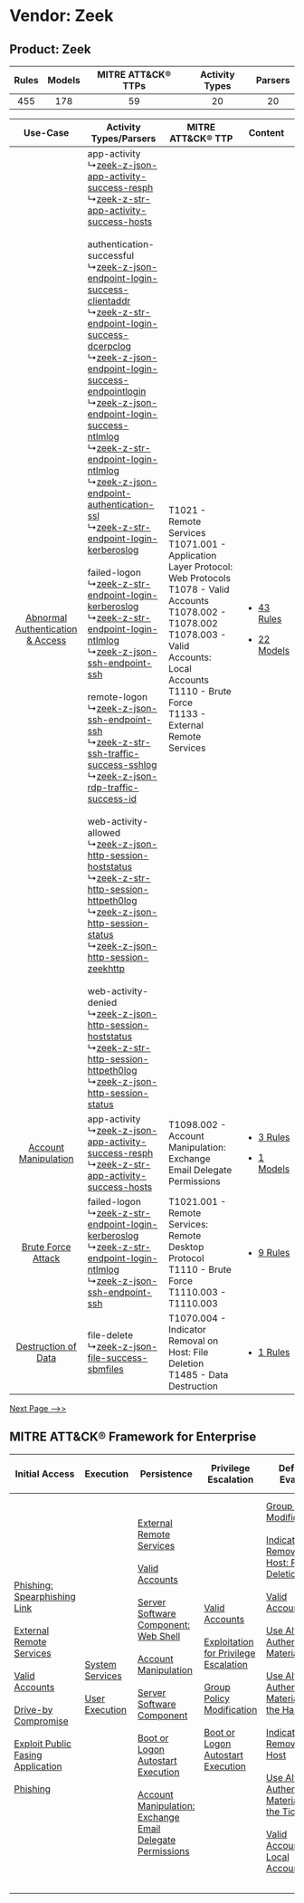 Vendor: Zeek
============
Product: Zeek
-------------
| Rules | Models | MITRE ATT&CK® TTPs | Activity Types | Parsers |
|:-----:|:------:|:------------------:|:--------------:|:-------:|
|  455  |  178   |         59         |       20       |   20    |

|    Use-Case    | Activity Types/Parsers    | MITRE ATT&CK® TTP    | Content    |
|:----:| ---- | ---- | ---- |
| [Abnormal Authentication & Access](../../../UseCases/uc_abnormal_authentication_&_access.md) |  app-activity<br> ↳[zeek-z-json-app-activity-success-resph](Ps/pC_zeekzjsonappactivitysuccessresph.md)<br> ↳[zeek-z-str-app-activity-success-hosts](Ps/pC_zeekzstrappactivitysuccesshosts.md)<br><br> authentication-successful<br> ↳[zeek-z-json-endpoint-login-success-clientaddr](Ps/pC_zeekzjsonendpointloginsuccessclientaddr.md)<br> ↳[zeek-z-str-endpoint-login-success-dcerpclog](Ps/pC_zeekzstrendpointloginsuccessdcerpclog.md)<br> ↳[zeek-z-json-endpoint-login-success-endpointlogin](Ps/pC_zeekzjsonendpointloginsuccessendpointlogin.md)<br> ↳[zeek-z-json-endpoint-login-success-ntlmlog](Ps/pC_zeekzjsonendpointloginsuccessntlmlog.md)<br> ↳[zeek-z-str-endpoint-login-ntlmlog](Ps/pC_zeekzstrendpointloginntlmlog.md)<br> ↳[zeek-z-json-endpoint-authentication-ssl](Ps/pC_zeekzjsonendpointauthenticationssl.md)<br> ↳[zeek-z-str-endpoint-login-kerberoslog](Ps/pC_zeekzstrendpointloginkerberoslog.md)<br><br> failed-logon<br> ↳[zeek-z-str-endpoint-login-kerberoslog](Ps/pC_zeekzstrendpointloginkerberoslog.md)<br> ↳[zeek-z-str-endpoint-login-ntlmlog](Ps/pC_zeekzstrendpointloginntlmlog.md)<br> ↳[zeek-z-json-ssh-endpoint-ssh](Ps/pC_zeekzjsonsshendpointssh.md)<br><br> remote-logon<br> ↳[zeek-z-json-ssh-endpoint-ssh](Ps/pC_zeekzjsonsshendpointssh.md)<br> ↳[zeek-z-str-ssh-traffic-success-sshlog](Ps/pC_zeekzstrsshtrafficsuccesssshlog.md)<br> ↳[zeek-z-json-rdp-traffic-success-id](Ps/pC_zeekzjsonrdptrafficsuccessid.md)<br><br> web-activity-allowed<br> ↳[zeek-z-json-http-session-hoststatus](Ps/pC_zeekzjsonhttpsessionhoststatus.md)<br> ↳[zeek-z-str-http-session-httpeth0log](Ps/pC_zeekzstrhttpsessionhttpeth0log.md)<br> ↳[zeek-z-json-http-session-status](Ps/pC_zeekzjsonhttpsessionstatus.md)<br> ↳[zeek-z-json-http-session-zeekhttp](Ps/pC_zeekzjsonhttpsessionzeekhttp.md)<br><br> web-activity-denied<br> ↳[zeek-z-json-http-session-hoststatus](Ps/pC_zeekzjsonhttpsessionhoststatus.md)<br> ↳[zeek-z-str-http-session-httpeth0log](Ps/pC_zeekzstrhttpsessionhttpeth0log.md)<br> ↳[zeek-z-json-http-session-status](Ps/pC_zeekzjsonhttpsessionstatus.md)<br> | T1021 - Remote Services<br>T1071.001 - Application Layer Protocol: Web Protocols<br>T1078 - Valid Accounts<br>T1078.002 - T1078.002<br>T1078.003 - Valid Accounts: Local Accounts<br>T1110 - Brute Force<br>T1133 - External Remote Services<br> | [<ul><li>43 Rules</li></ul><ul><li>22 Models</li></ul>](RM/r_m_zeek_zeek_Abnormal_Authentication_&_Access.md) |
|    [Account Manipulation](../../../UseCases/uc_account_manipulation.md)    |  app-activity<br> ↳[zeek-z-json-app-activity-success-resph](Ps/pC_zeekzjsonappactivitysuccessresph.md)<br> ↳[zeek-z-str-app-activity-success-hosts](Ps/pC_zeekzstrappactivitysuccesshosts.md)<br>    | T1098.002 - Account Manipulation: Exchange Email Delegate Permissions<br>    | [<ul><li>3 Rules</li></ul><ul><li>1 Models</li></ul>](RM/r_m_zeek_zeek_Account_Manipulation.md)    |
|    [Brute Force Attack](../../../UseCases/uc_brute_force_attack.md)    |  failed-logon<br> ↳[zeek-z-str-endpoint-login-kerberoslog](Ps/pC_zeekzstrendpointloginkerberoslog.md)<br> ↳[zeek-z-str-endpoint-login-ntlmlog](Ps/pC_zeekzstrendpointloginntlmlog.md)<br> ↳[zeek-z-json-ssh-endpoint-ssh](Ps/pC_zeekzjsonsshendpointssh.md)<br>    | T1021.001 - Remote Services: Remote Desktop Protocol<br>T1110 - Brute Force<br>T1110.003 - T1110.003<br>    | [<ul><li>9 Rules</li></ul>](RM/r_m_zeek_zeek_Brute_Force_Attack.md)    |
|    [Destruction of Data](../../../UseCases/uc_destruction_of_data.md)    |  file-delete<br> ↳[zeek-z-json-file-success-sbmfiles](Ps/pC_zeekzjsonfilesuccesssbmfiles.md)<br>    | T1070.004 - Indicator Removal on Host: File Deletion<br>T1485 - Data Destruction<br>    | [<ul><li>1 Rules</li></ul>](RM/r_m_zeek_zeek_Destruction_of_Data.md)    |
[Next Page -->>](2_ds_zeek_zeek.md)

MITRE ATT&CK® Framework for Enterprise
--------------------------------------
| Initial Access                                                                                                                                                                                                                                                                                                                                                                                                                                                   | Execution                                                                                                                               | Persistence                                                                                                                                                                                                                                                                                                                                                                                                                                                                                                                                                                                                  | Privilege Escalation                                                                                                                                                                                                                                                                                                              | Defense Evasion                                                                                                                                                                                                                                                                                                                                                                                                                                                                                                                                                                                                                                                                                                                               | Credential Access                                                                                                                                                                                                                                                                                                                                                                                                                                                                                    | Discovery                                                                                                                                                                                                                                                                                                        | Lateral Movement                                                                                                                                                                                                                                                                                                                                                                                                                                                                                                                 | Collection                                                                                                                                                                                                                                                   | Command and Control                                                                                                                                                                                                                                                                                                                                                                                                                                                                                                                                                                                                                                                                    | Exfiltration                                                                                                                                                                                                                                                                                                                                                                                                                                                                                                                                                                                                            | Impact                                                                                                                                                                                                                     |
| ---------------------------------------------------------------------------------------------------------------------------------------------------------------------------------------------------------------------------------------------------------------------------------------------------------------------------------------------------------------------------------------------------------------------------------------------------------------- | --------------------------------------------------------------------------------------------------------------------------------------- | ------------------------------------------------------------------------------------------------------------------------------------------------------------------------------------------------------------------------------------------------------------------------------------------------------------------------------------------------------------------------------------------------------------------------------------------------------------------------------------------------------------------------------------------------------------------------------------------------------------ | --------------------------------------------------------------------------------------------------------------------------------------------------------------------------------------------------------------------------------------------------------------------------------------------------------------------------------- | --------------------------------------------------------------------------------------------------------------------------------------------------------------------------------------------------------------------------------------------------------------------------------------------------------------------------------------------------------------------------------------------------------------------------------------------------------------------------------------------------------------------------------------------------------------------------------------------------------------------------------------------------------------------------------------------------------------------------------------------- | ---------------------------------------------------------------------------------------------------------------------------------------------------------------------------------------------------------------------------------------------------------------------------------------------------------------------------------------------------------------------------------------------------------------------------------------------------------------------------------------------------- | ---------------------------------------------------------------------------------------------------------------------------------------------------------------------------------------------------------------------------------------------------------------------------------------------------------------- | -------------------------------------------------------------------------------------------------------------------------------------------------------------------------------------------------------------------------------------------------------------------------------------------------------------------------------------------------------------------------------------------------------------------------------------------------------------------------------------------------------------------------------- | ------------------------------------------------------------------------------------------------------------------------------------------------------------------------------------------------------------------------------------------------------------ | -------------------------------------------------------------------------------------------------------------------------------------------------------------------------------------------------------------------------------------------------------------------------------------------------------------------------------------------------------------------------------------------------------------------------------------------------------------------------------------------------------------------------------------------------------------------------------------------------------------------------------------------------------------------------------------- | ----------------------------------------------------------------------------------------------------------------------------------------------------------------------------------------------------------------------------------------------------------------------------------------------------------------------------------------------------------------------------------------------------------------------------------------------------------------------------------------------------------------------------------------------------------------------------------------------------------------------- | -------------------------------------------------------------------------------------------------------------------------------------------------------------------------------------------------------------------------- |
| [Phishing: Spearphishing Link](https://attack.mitre.org/techniques/T1566/002)<br><br>[External Remote Services](https://attack.mitre.org/techniques/T1133)<br><br>[Valid Accounts](https://attack.mitre.org/techniques/T1078)<br><br>[Drive-by Compromise](https://attack.mitre.org/techniques/T1189)<br><br>[Exploit Public Fasing Application](https://attack.mitre.org/techniques/T1190)<br><br>[Phishing](https://attack.mitre.org/techniques/T1566)<br><br> | [System Services](https://attack.mitre.org/techniques/T1569)<br><br>[User Execution](https://attack.mitre.org/techniques/T1204)<br><br> | [External Remote Services](https://attack.mitre.org/techniques/T1133)<br><br>[Valid Accounts](https://attack.mitre.org/techniques/T1078)<br><br>[Server Software Component: Web Shell](https://attack.mitre.org/techniques/T1505/003)<br><br>[Account Manipulation](https://attack.mitre.org/techniques/T1098)<br><br>[Server Software Component](https://attack.mitre.org/techniques/T1505)<br><br>[Boot or Logon Autostart Execution](https://attack.mitre.org/techniques/T1547)<br><br>[Account Manipulation: Exchange Email Delegate Permissions](https://attack.mitre.org/techniques/T1098/002)<br><br> | [Valid Accounts](https://attack.mitre.org/techniques/T1078)<br><br>[Exploitation for Privilege Escalation](https://attack.mitre.org/techniques/T1068)<br><br>[Group Policy Modification](https://attack.mitre.org/techniques/T1484)<br><br>[Boot or Logon Autostart Execution](https://attack.mitre.org/techniques/T1547)<br><br> | [Group Policy Modification](https://attack.mitre.org/techniques/T1484)<br><br>[Indicator Removal on Host: File Deletion](https://attack.mitre.org/techniques/T1070/004)<br><br>[Valid Accounts](https://attack.mitre.org/techniques/T1078)<br><br>[Use Alternate Authentication Material](https://attack.mitre.org/techniques/T1550)<br><br>[Use Alternate Authentication Material: Pass the Hash](https://attack.mitre.org/techniques/T1550/002)<br><br>[Indicator Removal on Host](https://attack.mitre.org/techniques/T1070)<br><br>[Use Alternate Authentication Material: Pass the Ticket](https://attack.mitre.org/techniques/T1550/003)<br><br>[Valid Accounts: Local Accounts](https://attack.mitre.org/techniques/T1078/003)<br><br> | [OS Credential Dumping](https://attack.mitre.org/techniques/T1003)<br><br>[Brute Force](https://attack.mitre.org/techniques/T1110)<br><br>[Forced Authentication](https://attack.mitre.org/techniques/T1187)<br><br>[Steal or Forge Kerberos Tickets](https://attack.mitre.org/techniques/T1558)<br><br>[Credentials from Password Stores](https://attack.mitre.org/techniques/T1555)<br><br>[Steal or Forge Kerberos Tickets: Kerberoasting](https://attack.mitre.org/techniques/T1558/003)<br><br> | [Network Service Scanning](https://attack.mitre.org/techniques/T1046)<br><br>[Account Discovery](https://attack.mitre.org/techniques/T1087)<br><br>[File and Directory Discovery](https://attack.mitre.org/techniques/T1083)<br><br>[Remote System Discovery](https://attack.mitre.org/techniques/T1018)<br><br> | [Exploitation of Remote Services](https://attack.mitre.org/techniques/T1210)<br><br>[Remote Services](https://attack.mitre.org/techniques/T1021)<br><br>[Remote Services: SMB/Windows Admin Shares](https://attack.mitre.org/techniques/T1021/002)<br><br>[Use Alternate Authentication Material](https://attack.mitre.org/techniques/T1550)<br><br>[Remote Services: Remote Desktop Protocol](https://attack.mitre.org/techniques/T1021/001)<br><br>[Internal Spearphishing](https://attack.mitre.org/techniques/T1534)<br><br> | [Data from Information Repositories](https://attack.mitre.org/techniques/T1213)<br><br>[Email Collection](https://attack.mitre.org/techniques/T1114)<br><br>[Email Collection: Email Forwarding Rule](https://attack.mitre.org/techniques/T1114/003)<br><br> | [Web Service](https://attack.mitre.org/techniques/T1102)<br><br>[Application Layer Protocol: File Transfer Protocols](https://attack.mitre.org/techniques/T1071/002)<br><br>[Application Layer Protocol: Web Protocols](https://attack.mitre.org/techniques/T1071/001)<br><br>[Dynamic Resolution](https://attack.mitre.org/techniques/T1568)<br><br>[Dynamic Resolution: Domain Generation Algorithms](https://attack.mitre.org/techniques/T1568/002)<br><br>[Proxy: Multi-hop Proxy](https://attack.mitre.org/techniques/T1090/003)<br><br>[Application Layer Protocol](https://attack.mitre.org/techniques/T1071)<br><br>[Proxy](https://attack.mitre.org/techniques/T1090)<br><br> | [Exfiltration Over Alternative Protocol](https://attack.mitre.org/techniques/T1048)<br><br>[Exfiltration Over Alternative Protocol: Exfiltration Over Unencrypted/Obfuscated Non-C2 Protocol](https://attack.mitre.org/techniques/T1048/003)<br><br>[Exfiltration Over C2 Channel](https://attack.mitre.org/techniques/T1041)<br><br>[Automated Exfiltration](https://attack.mitre.org/techniques/T1020)<br><br>[Exfiltration Over Web Service: Exfiltration to Cloud Storage](https://attack.mitre.org/techniques/T1567/002)<br><br>[Exfiltration Over Web Service](https://attack.mitre.org/techniques/T1567)<br><br> | [Data Destruction](https://attack.mitre.org/techniques/T1485)<br><br>[Resource Hijacking](https://attack.mitre.org/techniques/T1496)<br><br>[Data Encrypted for Impact](https://attack.mitre.org/techniques/T1486)<br><br> |